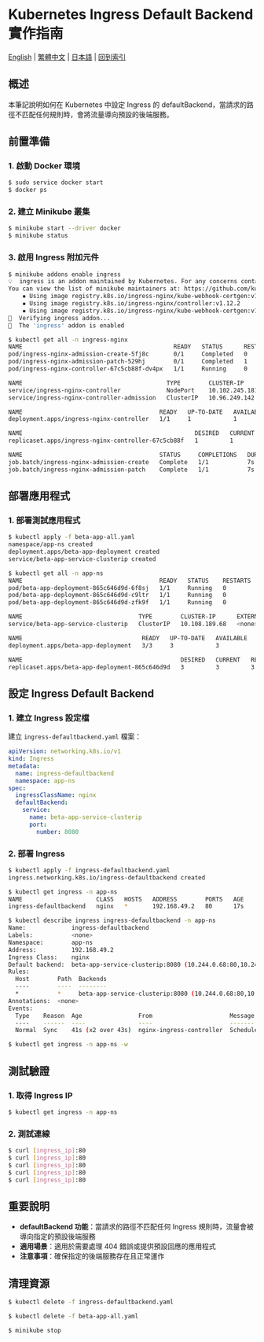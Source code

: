 # Kubernetes Ingress Default Backend 實作指南

[English](../en/28_k8s_ingress_default_backend.md) | [繁體中文](../zh-tw/28_k8s_ingress_default_backend.md) | [日本語](../ja/28_k8s_ingress_default_backend.md) | [回到索引](../README.md)

## 概述
本筆記說明如何在 Kubernetes 中設定 Ingress 的 defaultBackend，當請求的路徑不匹配任何規則時，會將流量導向預設的後端服務。

## 前置準備

### 1. 啟動 Docker 環境
```bash
$ sudo service docker start
$ docker ps
```

### 2. 建立 Minikube 叢集
```bash
$ minikube start --driver docker
$ minikube status
```

### 3. 啟用 Ingress 附加元件
```bash
$ minikube addons enable ingress
💡  ingress is an addon maintained by Kubernetes. For any concerns contact minikube on GitHub.
You can view the list of minikube maintainers at: https://github.com/kubernetes/minikube/blob/master/OWNERS
    ▪ Using image registry.k8s.io/ingress-nginx/kube-webhook-certgen:v1.5.3
    ▪ Using image registry.k8s.io/ingress-nginx/controller:v1.12.2
    ▪ Using image registry.k8s.io/ingress-nginx/kube-webhook-certgen:v1.5.3
🔎  Verifying ingress addon...
🌟  The 'ingress' addon is enabled

$ kubectl get all -n ingress-nginx
NAME                                           READY   STATUS      RESTARTS   AGE
pod/ingress-nginx-admission-create-5fj8c       0/1     Completed   0          64s
pod/ingress-nginx-admission-patch-529hj        0/1     Completed   1          64s
pod/ingress-nginx-controller-67c5cb88f-dv4px   1/1     Running     0          64s

NAME                                         TYPE        CLUSTER-IP       EXTERNAL-IP   PORT(S)                      AGE
service/ingress-nginx-controller             NodePort    10.102.245.181   <none>        80:30447/TCP,443:31545/TCP   64s
service/ingress-nginx-controller-admission   ClusterIP   10.96.249.142    <none>        443/TCP                      64s

NAME                                       READY   UP-TO-DATE   AVAILABLE   AGE
deployment.apps/ingress-nginx-controller   1/1     1            1           64s

NAME                                                 DESIRED   CURRENT   READY   AGE
replicaset.apps/ingress-nginx-controller-67c5cb88f   1         1         1       64s

NAME                                       STATUS     COMPLETIONS   DURATION   AGE
job.batch/ingress-nginx-admission-create   Complete   1/1           7s         64s
job.batch/ingress-nginx-admission-patch    Complete   1/1           7s         64s
```

## 部署應用程式

### 1. 部署測試應用程式
```bash
$ kubectl apply -f beta-app-all.yaml
namespace/app-ns created
deployment.apps/beta-app-deployment created
service/beta-app-service-clusterip created

$ kubectl get all -n app-ns
NAME                                       READY   STATUS    RESTARTS   AGE
pod/beta-app-deployment-865c646d9d-6f8sj   1/1     Running   0          31s
pod/beta-app-deployment-865c646d9d-c9ltr   1/1     Running   0          31s
pod/beta-app-deployment-865c646d9d-zfk9f   1/1     Running   0          31s

NAME                                 TYPE        CLUSTER-IP      EXTERNAL-IP   PORT(S)    AGE
service/beta-app-service-clusterip   ClusterIP   10.108.189.68   <none>        8080/TCP   31s

NAME                                  READY   UP-TO-DATE   AVAILABLE   AGE
deployment.apps/beta-app-deployment   3/3     3            3           31s

NAME                                             DESIRED   CURRENT   READY   AGE
replicaset.apps/beta-app-deployment-865c646d9d   3         3         3       31s
```

## 設定 Ingress Default Backend

### 1. 建立 Ingress 設定檔
建立 `ingress-defaultbackend.yaml` 檔案：

```yaml
apiVersion: networking.k8s.io/v1
kind: Ingress
metadata:
  name: ingress-defaultbackend
  namespace: app-ns
spec:
  ingressClassName: nginx
  defaultBackend:
    service:
      name: beta-app-service-clusterip
      port:
        number: 8080
```

### 2. 部署 Ingress
```bash
$ kubectl apply -f ingress-defaultbackend.yaml
ingress.networking.k8s.io/ingress-defaultbackend created

$ kubectl get ingress -n app-ns
NAME                     CLASS   HOSTS   ADDRESS        PORTS   AGE
ingress-defaultbackend   nginx   *       192.168.49.2   80      17s

$ kubectl describe ingress ingress-defaultbackend -n app-ns
Name:             ingress-defaultbackend
Labels:           <none>
Namespace:        app-ns
Address:          192.168.49.2
Ingress Class:    nginx
Default backend:  beta-app-service-clusterip:8080 (10.244.0.68:80,10.244.0.67:80,10.244.0.69:80)
Rules:
  Host        Path  Backends
  ----        ----  --------
  *           *     beta-app-service-clusterip:8080 (10.244.0.68:80,10.244.0.67:80,10.244.0.69:80)
Annotations:  <none>
Events:
  Type    Reason  Age                From                      Message
  ----    ------  ----               ----                      -------
  Normal  Sync    41s (x2 over 43s)  nginx-ingress-controller  Scheduled for sync

$ kubectl get ingress -n app-ns -w
```

## 測試驗證

### 1. 取得 Ingress IP
```bash
$ kubectl get ingress -n app-ns
```

### 2. 測試連線
```bash
$ curl [ingress_ip]:80
$ curl [ingress_ip]:80
$ curl [ingress_ip]:80
$ curl [ingress_ip]:80
$ curl [ingress_ip]:80
```

## 重要說明

- **defaultBackend 功能**：當請求的路徑不匹配任何 Ingress 規則時，流量會被導向指定的預設後端服務
- **適用場景**：適用於需要處理 404 錯誤或提供預設回應的應用程式
- **注意事項**：確保指定的後端服務存在且正常運作

## 清理資源
```bash
$ kubectl delete -f ingress-defaultbackend.yaml

$ kubectl delete -f beta-app-all.yaml

$ minikube stop
```

